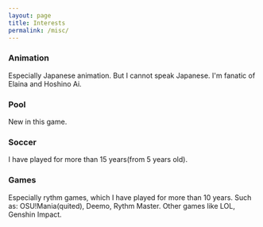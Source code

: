 ```yaml
---
layout: page
title: Interests
permalink: /misc/
---
```


### Animation
Especially Japanese animation. But I cannot speak Japanese. I'm fanatic of Elaina and Hoshino Ai.

### Pool
New in this game.

### Soccer
I have played for more than 15 years(from 5 years old).

### Games
Especially rythm games, which I have played for more than 10 years. Such as: OSU!Mania(quited), Deemo, Rythm Master. Other games like LOL, Genshin Impact.


